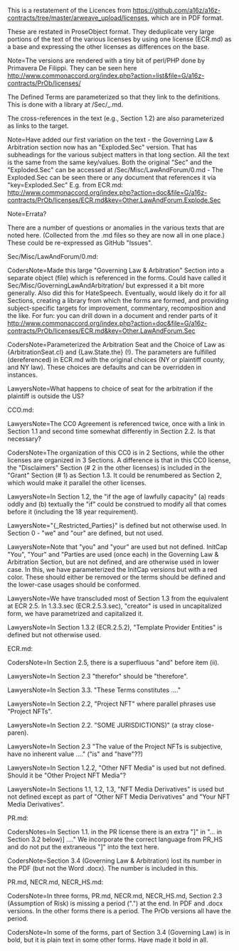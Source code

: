 This is a restatement of the Licences from https://github.com/a16z/a16z-contracts/tree/master/arweave_upload/licenses, which are in PDF format.

These are restated in ProseObject format.  They deduplicate very large portions of the text of the various licenses by using one license (ECR.md) as a base and expressing the other licenses as differences on the base.  

Note=The versions are rendered with a tiny bit of perl/PHP done by Primavera De Filippi.  They can be seen here <a href="http://www.commonaccord.org/index.php?action=list&file=G/a16z-contracts/PrOb/licenses/">http://www.commonaccord.org/index.php?action=list&file=G/a16z-contracts/PrOb/licenses/</a>

The Defined Terms are parameterized so that they link to the definitions. This is done with a library at /Sec/_.md.

The cross-references in the text (e.g., Section 1.2) are also parameterized as links to the target. 

Note=Have added our first variation on the text - the Governing Law & Arbitration section now has an "Exploded.Sec" version. That has subheadings for the various subject matters in that long section. All the text is the same from the same key/values.  Both the original "Sec" and the "Exploded.Sec" can be accessed at /Sec/Misc/LawAndForum/0.md - The Exploded.Sec can be seen there or any document that references it via "key=Exploded.Sec" E.g. from ECR.md: <a href="http://www.commonaccord.org/index.php?action=doc&file=G/a16z-contracts/PrOb/licenses/ECR.md&key=Other.LawAndForum.Explode.Sec">http://www.commonaccord.org/index.php?action=doc&file=G/a16z-contracts/PrOb/licenses/ECR.md&key=Other.LawAndForum.Explode.Sec</a> 

Note=Errata?

There are a number of questions or anomalies in the various texts that are noted here. (Collected from the .md files so they are now all in one place.)  These could be re-expressed as GitHub "Issues".

Sec/Misc/LawAndForum/0.md:

CodersNote=Made this large "Governing Law & Arbitration" Section into a separate object (file) which is referenced in the forms. Could have called it Sec/Misc/GoverningLawAndArbitration/ but expressed it a bit more generally.  Also did this for HateSpeech.  Eventually, would likely do it for all Sections, creating a library from which the forms are formed, and providing subject-specific targets for improvement, commentary, recomposition and the like.  For fun: you can drill down in a document and render parts of it <a href="http://www.commonaccord.org/index.php?action=doc&file=G/a16z-contracts/PrOb/licenses/ECR.md&key=Other.LawAndForum.Sec">http://www.commonaccord.org/index.php?action=doc&file=G/a16z-contracts/PrOb/licenses/ECR.md&key=Other.LawAndForum.Sec</a>

CodersNote=Parameterized the Arbitration Seat and the Choice of Law as {ArbitrationSeat.cl} and {Law.State.the} (!).  The parameters are fulfilled (dereferenced) in ECR.md with the original choices (NY or plaintiff county, and NY law).  These choices are defaults and can be overridden in instances.

LawyersNote=What happens to choice of seat for the arbitration if the plaintiff is outside the US? 

CCO.md:

LawyersNote=The CC0 Agreement is referenced twice, once with a link in Section 1.1 and second time somewhat differently in Section 2.2.  Is that necessary?  

CodersNote=The organization of this CC0 is in 2 Sections, while the other licenses are organized in 3 Sections. A difference is that in this CC0 license, the "Disclaimers" Section (# 2 in the other licenses) is included in the "Grant" Section (# 1) as Section 1.3.  It could be renumbered as Section 2, which would make it parallel the other licenses.  

LawyersNote=In Section 1.2, the "if the age of lawfully capacity" (a) reads oddly and (b) textually the "if" could be construed to modify all that comes before it (including the 18 year requirement). 

LawyersNote="{_Restricted_Parties}" is defined but not otherwise used. In Section 0 - "we" and "our" are defined, but not used.

LawyersNote=Note that "you" and "your" are used but not defined. InitCap "You", "Your" and "Parties are used (once each) in the Governing Law & Arbitration Section, but are not defined, and are otherwise used in lower case. In this, we have parameterized the InitCap versions but with a red color.  These should either be removed or the terms should be defined and the lower-case usages should be conformed.  

LawyersNote=We have transcluded most of Section 1.3 from the equivalent at ECR 2.5. In 1.3.3.sec (ECR.2.5.3.sec), "creator" is used in uncapitalized form, we have parametrized and capitalized it.

LawyersNote=In Section 1.3.2 (ECR.2.5.2), "Template Provider Entities" is defined but not otherwise used.


ECR.md:

CodersNote=In Section 2.5, there is a superfluous "and" before item (ii).  

LawyersNote=In Section 2.3 "therefor" should be "therefore". 

LawyersNote=In Section 3.3. "These Terms constitutes ...."  

LawyersNote=In Section 2.2, "Project NFT" where parallel phrases use "Project NFTs".  

LawyersNote=In Section 2.2. "SOME JURISDICTIONS)" (a stray close-paren).  

LawyersNote=In Section 2.3 "The value of the Project NFTs is subjective, have no inherent value ...." ("is" and "have"??)

LawyersNote=In Section 1.2.2, "Other NFT Media" is used but not defined. Should it be "Other Project NFT Media"?  

LawyersNote=In Sections 1.1, 1.2, 1.3, "NFT Media Derivatives" is used but not defined except as part of "Other NFT Media Derivatives" and "Your NFT Media Derivatives".

PR.md:

CodersNotes=In Section 1.1. in the PR license there is an extra "]" in "... in Section 3.2 below)] ...."  We incorporate the correct language from PR_HS and do not put the extraneous "]" into the text here. 

CodersNote=Section 3.4 (Governing Law & Arbitration) lost its number in the PDF (but not the Word .docx).  The number is included in this. 

PR.md, NECR.md, NECR_HS.md:

CodersNote=In three forms, PR.md, NECR.md, NECR_HS.md, Section 2.3 (Assumption of Risk) is missing a period (".") at the end.  In PDF and .docx versions.  In the other forms there is a period.  The PrOb versions all have the period.

CodersNote=In some of the forms, part of Section 3.4 (Governing Law) is in bold, but it is plain text in some other forms. Have made it bold in all. 

